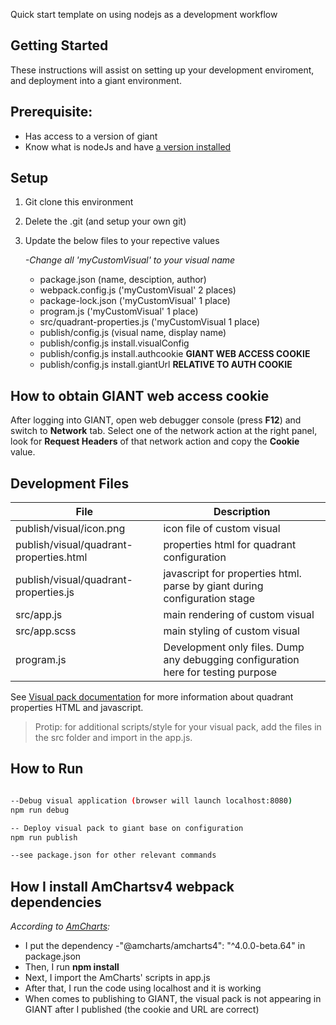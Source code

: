  Quick start template on using nodejs as a development workflow

 ## Getting Started
 These instructions will assist on setting up your development enviroment, and deployment into a giant environment.

 ## Prerequisite:
 - Has access to a version of giant
 - Know what is nodeJs and have [a version installed](https://nodejs.org/en/)

 ## Setup
 1. Git clone this environment
 2. Delete the .git (and setup your own git)
 3. Update the below files to your repective values
 
    *-Change all 'myCustomVisual' to your visual name*
    - package.json (name, desciption, author)
    - webpack.config.js ('myCustomVisual' 2 places)
    - package-lock.json ('myCustomVisual' 1 place)
    - program.js ('myCustomVisual' 1 place)
    - src/quadrant-properties.js ('myCustomVisual 1 place)
    - publish/config.js (visual name, display name)
    - publish/config.js install.visualConfig
    - publish/config.js install.authcookie **GIANT WEB ACCESS COOKIE**
    - publish/config.js install.giantUrl **RELATIVE TO AUTH COOKIE**

## How to obtain GIANT web access cookie

After logging into GIANT, open web debugger console (press **F12**) and switch to **Network** tab. Select one of the network action at the right panel, look for **Request Headers** of that network action and copy the **Cookie** value.

## Development Files

| File        | Description            |
| ------------- |-------------|
| publish/visual/icon.png | icon file of custom visual |
| publish/visual/quadrant-properties.html | properties html for quadrant configuration      |  
| publish/visual/quadrant-properties.js | javascript for properties html. parse by giant during configuration stage
| src/app.js | main rendering of custom visual |
| src/app.scss | main styling of custom visual |
| program.js | Development only files. Dump any debugging configuration here for testing purpose |

See [Visual pack documentation](https://github.com/fx-giant/giant-documentations/blob/master/visual/visual-pack.md#quadrant-properties-html-js) for more information about quadrant properties HTML and javascript.

>Protip: for additional scripts/style for your visual pack, add the files in the src folder and import in the app.js.

## How to Run
```bash

--Debug visual application (browser will launch localhost:8080)
npm run debug 

-- Deploy visual pack to giant base on configuration
npm run publish

--see package.json for other relevant commands

```

## How I install AmChartsv4 webpack dependencies
*According to [AmCharts](https://www.amcharts.com/docs/v4/getting-started/integrations/using-webpack/):*
 - I put the dependency -"@amcharts/amcharts4": "^4.0.0-beta.64" in package.json
 - Then, I run **npm install**
 - Next, I import the AmCharts' scripts in app.js
 - After that, I run the code using localhost and it is working
 - When comes to publishing to GIANT, the visual pack is not appearing in GIANT after I published 
 (the cookie and URL are correct)

